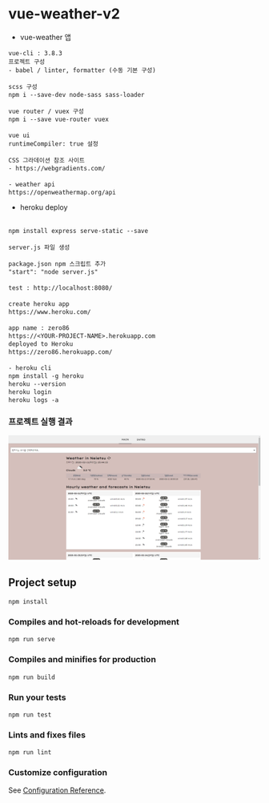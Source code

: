 # vue-weather-v2

- vue-weather 앱

```
vue-cli : 3.8.3
프로젝트 구성
- babel / linter, formatter (수동 기본 구성)

scss 구성
npm i --save-dev node-sass sass-loader

vue router / vuex 구성
npm i --save vue-router vuex

vue ui
runtimeCompiler: true 설정

CSS 그라데이션 참조 사이트
- https://webgradients.com/

- weather api
https://openweathermap.org/api

```

- heroku deploy

```

npm install express serve-static --save

server.js 파일 생성

package.json npm 스크립트 추가
"start": "node server.js" 

test : http://localhost:8080/

create heroku app
https://www.heroku.com/

app name : zero86
https://<YOUR-PROJECT-NAME>.herokuapp.com
deployed to Heroku
https://zero86.herokuapp.com/ 

- heroku cli
npm install -g heroku
heroku --version
heroku login
heroku logs -a

```

### 프로젝트 실행 결과

![run](./image/run.PNG)


## Project setup
```
npm install
```

### Compiles and hot-reloads for development
```
npm run serve
```

### Compiles and minifies for production
```
npm run build
```

### Run your tests
```
npm run test
```

### Lints and fixes files
```
npm run lint
```

### Customize configuration
See [Configuration Reference](https://cli.vuejs.org/config/).

